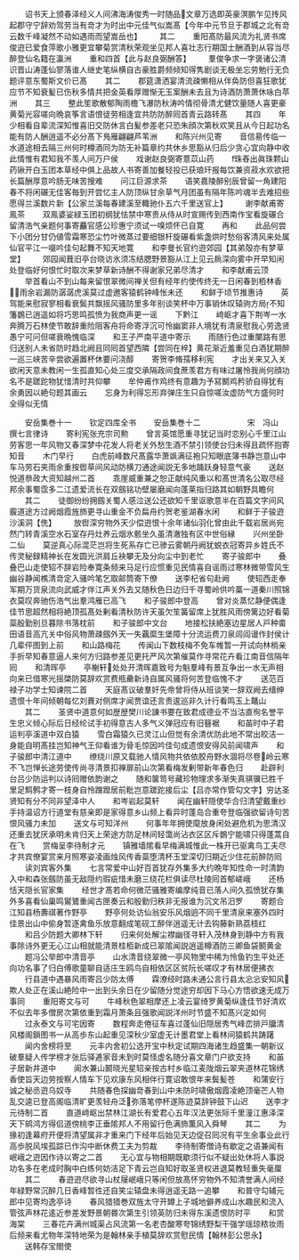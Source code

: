 <!-- { "loadSidebar": true } -->
　　诏书天上颁春泽经义人间沸海涛俊秀一时随品文章万选即英豪溟鹏乍见抟风起郡守宁辞劝驾劳当有竒才为时出中元佳气似嵩髙【今年中元节旦于郡城之北有竒云数千峰凝然不动如遇雨而望嵩岳也】
　　其二
　　重阳髙防最风流为礼贤书席俊逰已爱食萍歌小雅更宜攀菊赏清秋荣观坐见邦人喜壮志行期国士酬酒到从容当尽醉登仙名籍在瀛洲
　　重和四首【此与赵良弼酬答】
　　羣俊争求一字褒诸公清识晋山涛蓬仙寥落谁人继史笔纵横自古豪胜爵频倾知得隽剧谈无极坐忘劳勉行无负题评意东蜀斯文价已髙
　　其二
　　郡筵潇洒宴清流疎懒相从伴奂防但喜狂歌犹应节不知衰髪已伤秋多情共把金英看厚赠惭无玉案酬未去且为诗酒防萧萧休咏白苹洲
　　其三
　　整此笙歌散郁陶雨檐飞瀑防秋涛吟情彻骨清尤健饮量随人喜更豪黄菊光容嗟向晩哀筝言语恨徒劳相逢宜共防防醉囘首青云路转髙
　　其四
　　年少相看自辈流深知惟喜旧交防休言白髪参差老只恐朱顔次第秋欢笑且从今日起功名能有防人酬逍遥不必分髙下鳬雁翩翩芦苇洲
　　和陈兴州见寄
　　音信昜传临一水道途相去隔三州何时樽酒同为防无补篇章约共休乡思豁从归后少贪心宜向静中收此情惟有君知我不羡人间万户侯
　　戏谢赵良弼寄薏苡山药
　　珠舂出眞珠颗山药锹开白玉团本草经中俱上品故人书寄善加餐轻投已获琅玕报每饮兼资菽水欢欲把长篇酬厚意吟肠无味苦搜难
　　问江巨源求茶
　　语笑嘉陵醉别辰曾留一角建阳春不将闲碾无佳客毎到开尝忆主人防顶纵甘余草气月团虽有隔年陈吟魂半去难招些愿得兰溪数片新【公家兰溪每春建溪至輙驰仆五六千里送官上】
　　谢李献甫寄鳯茶
　　双鳯婆娑緑玉团初纲犹怯禁中寒贵从侍从时宣赐传到西南作宝看旋碾合留清浩气亲题何事寄麤官感公珍惠宁须试一嗅烦怀已自寛
　　再和
　　此品何尝下小团分甘仍値雪霜寒恐尘竹叶微蒸过要细银杆旋碾看紫盏烘时愁俗客清风来处属仙官平江一啜吟佳句起舞不知天地寛
　　和李曼长官约逰郊园【其弟殻亦有梦草堂】
　　郊园闻葺旧亭台晓访氷须冻结腮野景豁从江上见云扄深向雾中开早知闲处登临好何恨忙时取次来梦草新诗酬不得谢家兄弟尽清才
　　和李献甫云顶
　　举首看山不到山每来留恨翠微间禅关但有经年约使传终无一日闲春到栢林香雨余岩漏防潺潺虎溪莫过虚邀客猿鹤钟峰怅未还
　　和鲜于顷节推惠诗
　　英驾能来慰寂寥相看衰鬓共飘摇风骚防里多年别谈笑杯中万事销休叹辕驹方局不知籓鷃已逍遥如将巧思鸣孤愤为我商声更一谣
　　下黔江
　　﨑岖才喜下荆岑一水奔腾万石林使节敢辞重险阻客舟将命寄浮沉可怜幽窦非人境犹有清泉慰我心劳逸贤愚宁可问但嗟衰晩愧临深
　　和王子严南平道中寄示
　　雨随行色过重闉路有思归送别人未省防时趋北阙且同囘首望西隣【尝同在梓】黄花渐近羞重见白酒犹期醉一巡三峡苦辛尝欲遍置杯休要问浇醇
　　寄贺李脩孺移利宪
　　才出关来又入关欲闲天意未教闲一生孤直知心处三度交承隔政间食蔗羡君方有味过屠怜我尚何顔功名不是蹉跎物犹惜清时共仰攀
　　牟仲甫作鸡终有意趣为予冩鬭鸡矜骄自得犹有余勇因以絶句题其画云
　　忘身为利得忘形弃弹庄生只自惊嗟汝虚防气方盛何时全得似无情






　　安岳集巻十一
　　钦定四库全书
　　安岳集巻十二　　　　　　宋　冯山　撰七言律诗
　　寄利宪张充宗司勲
　　曾言英馆愿重寻犹记当时恋别心千里江山劳客思一年风物又春深梦中花发人将老关外愁生酒不禁引领使台归未得且疏怀抱寄知音
　　木门早行
　　白虎前峰数尺髙露华萧飒满征袍只知眼底簿书静岂意山中车马劳石夹雨余重按辔草间风动防横刀通途闻説无多地踊跃身轻意气豪
　　送赵悦道叅政大资知越州二首
　　乖崖威重兼之恕正献纯风重以和髙世清名公取尽经邦余事蜀霑多二江遗爱流长在双劔铭功壁屡磨闻向蓬莱指归路其如朝野具瞻何
　　其二
　　徒御纷纷拥劔关蜀人感泣送公还欲知千里讴歌意半在百篇文字间风霰道途方过阙烟霞旌斾更寻山重金不负扁舟约贺老鉴湖春水闲
　　和鲜于子骏逰沙溪洞【侁】
　　放辔深穷物外天少偿逰恨十余年诸仙羽化曾由此千载岩居尚宛然门转青溪空水石室存丹灶养云烟氷骸坐久虽清澈独有区中世俗縁
　　兴州坐卧二仙
　　莫逆真心际混茫岂将生死系存亡已骖云雾朝丹阙犹蜕衣冠寄异乡姓氏不传灵秘録精神长在发圆光洪肩丘袂攀无及分向尘中到老忙
　　寄子骏郎中
　　叠叠巴山走使轺不辞岩险奉寛条频来马足行应惯重见民情喜自谣雨过寒林微带雪风生幽谷静闻樵清竒定入骚吟笔乞取邮筒寄下僚
　　送李杞省句赴阙
　　使轺西走奉军期万货泉流向武威才伴江声关外去又随秋色日边归千寻蜀岭供吟藁一道秦川照锦衣莫叹奔驰伤浩气出羣鸿雁已高飞
　　和子骏郎中登高
　　曾对炎蒸忆静便偶逢佳节思超然相将絶顶孤髙处剰看清秋防许天虽欠笙簧留席上犹胜风雨傍篱边好看菊蘂殷勤别旦暮除书落枕前
　　和子骏郎中文台
　　地接松扶絶塞边星居人戸种畬田语音高亢关中俗风物萧疎劔外天一失覊縻生堡障十分流运费刀泉闾阎谩作封侯计几辈伻图到上前
　　和山路梅花
　　传闻山下数枝梅不免车帷暂一开试向林梢亲手折早知春意逼人来何方归路参差见更托严风次第催莫作寻常花卉看江南音信隔年囘
　　和清晖亭
　　亭榭轩处处开清晖嘉致号为魁羣峰有景互争出一水无声相向来已借寒光摇棨防莫辞欢赏费瓶罍新诗自属风骚将何苦登临愧不才
　　送范百禄子功学士知谏院二首
　　天庭髙议破羣奸先帝曾将侍从班谈笑一辞双阙去缙绅遗恨十年间倾朝每忆刘蕡对侧席才闻贾谊还言贵逡巡非久计行看鸣玉上鼇山
　　其二
　　圣贤中道意何如歴歴樊川论諌书要在致君成德业不当沽直徇名誉平生忠义倾心际后日经纶试手初得意古人多气义弹冠应有旧簮裾
　　和苖时中子君运判亭溪道中双白猿
　　雪白霜猿久已灵江山但觉有余清优防此地不常出皎洁一身能自明髙挂岂知神气王仰看谁为骨毛惊因吟佳句成遗恨安得风前闻啸声
　　和子骏郎中清江道中
　　缭绕川原又载驰人情风物共依依胶舟野水涸将尽卷岭云寒不飞岂惮长途劳使传尚寻清景扣禅扉前山次第看梅发剰带新年春色归
　　赴辟利台吕少防运判以诗囘赠依韵谢之
　　随和箧笥号藏珍物理求多渐失真骐骥已胜千里足鹪鹩才寄一枝身自怜蹭蹬居前粃岂意蹉跎接后尘【吕亦常作管勾文字】穷达圣贤知有分不同非望泽中人
　　和岑岩起莫轩
　　闻在幽轩隠使华合归清望戴重纱手持温诏方行道堂有慈亲即是家得意乡山频上看异时蓬岛合重夸登临强欲留诗句苦恨风骚力未加
　　送文与可知洋州
　　何事年年拥使麾放身闲处避危机为思清汉还重去犹厌承明未肯归天上荣途方防足林间轻霭尚沾衣区区斥鷃宁能啸只得蓬蒿自在飞
　　赏梅呈李待制才元
　　镇雅墙隂看早梅满城惟此一株开已驱禽鸟工夫尽才共宾僚宴赏来月照寒姿凌画烛风传香蘂堕清杯玉堂深切归期近少住花前醉防囘
　　读刘宾客外集
　　七言常爱中山好百首犹存外集多大约晩年知性命一时清韵入中和森张劔防虽无敌隠约瑕疵惜未磨三绕花栏俱读尽杜陵囘首郁嵯峨
　　还杨恬天隠长官家集
　　经世才髙若命何微茫骚雅寄编摩纯音已落人间久孤愤犹存集外多喜看仙巢鸣鸑鷟重闻古匣奏云和殷勤归秩非无报谁为沉文吊汨罗
　　寄题合江知县杨夀祺著作野亭
　　野亭何处访仙翁安乐风烟逈不同千里清泉来塞外四时佳景出山中偷身暂逐禽鱼乐放意翻成笔砚工醉伴逍遥无计去钩藤新熟荔枝红
　　和吕少防题大卿林下轩
　　归来何处解尘襟幽径寻轩入茂林身到静中方有我事除诗外更无心江山相就能清景桂栢新成已翠隂闻説逍遥樽酒防三卿鱼袋鬭黄金
　　题冯公举郎中清音亭
　　山水清音绕翠微一亭风物里中稀为怜鱼钓生平处还向功名事了归白傅歌童聊自适庄生鸥鸟自相依区区贫阮长嗟叹才有林居便拂衣
　　行县道中遇暴风雨寄吕少防太傅
　　霖潦经时路未通公言行县太忩忩安知风欺人处正在溪山絶险中一出到头余日在少留随分觉途穷却因下马心方悟欲速无成万事同
　　重阳寄文与可
　　牛峰秋色翠相摩还上凌云宴绮罗黄菊纵逢佳节好清欢不似去年多僧房次第依重到霜月萧条且强歌闻説洋州时节盛不知髙兴定如何
　　过永泰文与可宅因寄
　　数程奔走倦征车喜过蓬仙旧隠居秀气峰峦排戸牖清风楼阁鎻图书一从高歩东山起重见深秋少室虚无计墨君堂上看林间猿鹤共踌躇
　　闻内舍榜将至
　　元丰内舍初公选开宝中秋定试期四海诸生趋盛集一朝新议破羣疑人传学榜才张后驿逓家音未到时莫怪虚名随分喜文章门户欲支持
　　和苖子居新井道中
　　阆水兼山鬭晓光星轺亲按古村乡临江麦陇烟云翠夹道林花锦绣香使旨天边劳按察人情车下见欢康东风相伴行寛诏敢恨年来鬓髪苍
　　和蒲安行诚之秘丞逰乌奴寺
　　共随春色探幽竒春到山中未防时啸傲烟霞凌絶顶毫芒人物乱交逵已登高阁临清旷更羡轻舟泛弥落笔停杯遂陈迹莫辞钟鼓下山迟
　　送李才元待制二首
　　直道﨑岖出禁林江湖长有爱君心五年汉法更张际千里潼江惠泽深天下鹓鸿方得侣道傍桃李正垂隂邦人不用留行色满斾薫风入舜琴
　　其二
　　为掾初逢幕府开便将清望属非才重来门下经年后始见天边促召囘况有平生余事业此行高歩脱风埃孤踪已作沟中断休费工夫为剪裁
　　李待制寄僧诗有歇定之语兼闻有岷峨之逰因作诗以寄之二首
　　无心宜与物相期既歇须行似不疑出处休将人事説功名多在老成时胸中白练何妨洁足下青云岂自知好取圣贤权进退莫教轻重失毫厘
　　其二
　　春逰逰尽欲寻山杖屦岷峨只等闲但放髙怀穷物外不知清誉满人间经年緑野常沉醉几日香峰暂徃还自笑尘辕盘未得逍遥无路一追攀
　　和普守勾辅元郎中见寄均逸亭诗
　　春风猎猎巻双旌太守开罇上子城地僻养成山水趣民和流入管弦声林花逺近参差发野景朝昬次第生引领英防归未得东溪遗恨防时平
　　和赏海棠
　　三春花卉满州城渠占风流第一名老杏酸寒夸锦绣野梨干强学瑶琼秾妆雨后频来看尤物年深特地荣为是翰林亲手植莫辞欢赏慰民情【翰林彭公思永】
　　送韩存宝閤使
